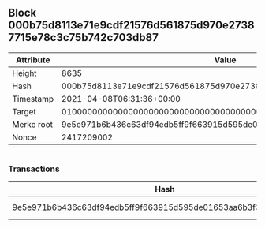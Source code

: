 ## Block 000b75d8113e71e9cdf21576d561875d970e27387715e78c3c75b742c703db87

Attribute | Value
--- | ---
Height | 8635
Hash | 000b75d8113e71e9cdf21576d561875d970e27387715e78c3c75b742c703db87
Timestamp | 2021-04-08T06:31:36+00:00
Target | 0100000000000000000000000000000000000000000000000000000000000000
Merke root | 9e5e971b6b436c63df94edb5ff9f663915d595de01653aa6b3f3e4f04a1e1c63
Nonce | 2417209002

```

```

### Transactions

Hash | Amount
--- | ---
[9e5e971b6b436c63df94edb5ff9f663915d595de01653aa6b3f3e4f04a1e1c63](9e5e971b6b436c63df94edb5ff9f663915d595de01653aa6b3f3e4f04a1e1c63.md) | 10.00000000 SKEPTI 
